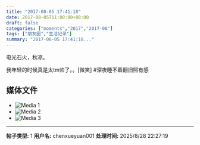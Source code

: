 ```yaml
---
title: "2017-08-05 17:41:18"
date: 2017-08-05T11:00:00+08:00
draft: false
categories: ["moments","2017","2017-08"]
tags: ["朋友圈","生活记录"]
summary: "2017-08-05 17:41:18..."
---
```


电光石火，秋凉。

我年轻的时候真是太tm帅了。。[微笑]
#深夜睡不着翻旧照有感

## 媒体文件

- ![Media 1](/Moments/photos/2017-08-05/201708051741180.jpg)
- ![Media 2](/Moments/photos/2017-08-05/201708051741181.jpg)
- ![Media 3](/Moments/photos/2017-08-05/201708051741182.jpg)

---

**帖子类型:** 1
**用户名:** chenxueyuan001
**处理时间:** 2025/8/28 22:27:19
